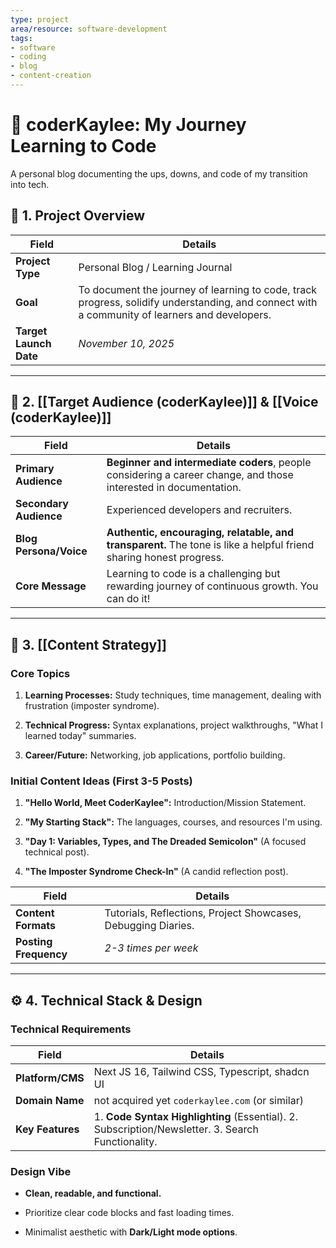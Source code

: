 ```yaml
---
type: project
area/resource: software-development
tags:
- software
- coding
- blog
- content-creation
---
```



# 🚀 coderKaylee: My Journey Learning to Code

A personal blog documenting the ups, downs, and code of my transition into tech.

## 🌟 1. Project Overview

| **Field**              | **Details**                                                                                                                                   |
| ---------------------- | --------------------------------------------------------------------------------------------------------------------------------------------- |
| **Project Type**       | Personal Blog / Learning Journal                                                                                                              |
| **Goal**               | To document the journey of learning to code, track progress, solidify understanding, and connect with a community of learners and developers. |
| **Target Launch Date** | _November 10, 2025_                                                                                                                           |

---

## 🎯 2. [[Target Audience (coderKaylee)]] & [[Voice (coderKaylee)]]

|**Field**|**Details**|
|---|---|
|**Primary Audience**|**Beginner and intermediate coders**, people considering a career change, and those interested in documentation.|
|**Secondary Audience**|Experienced developers and recruiters.|
|**Blog Persona/Voice**|**Authentic, encouraging, relatable, and transparent.** The tone is like a helpful friend sharing honest progress.|
|**Core Message**|Learning to code is a challenging but rewarding journey of continuous growth. You can do it!|

---

## 📝 3. [[Content Strategy]]

### Core Topics

1. **Learning Processes:** Study techniques, time management, dealing with frustration (imposter syndrome).

2. **Technical Progress:** Syntax explanations, project walkthroughs, "What I learned today" summaries.

3. **Career/Future:** Networking, job applications, portfolio building.


### Initial Content Ideas (First 3-5 Posts)

1. **"Hello World, Meet CoderKaylee":** Introduction/Mission Statement.

2. **"My Starting Stack":** The languages, courses, and resources I'm using.

3. **"Day 1: Variables, Types, and The Dreaded Semicolon"** (A focused technical post).

4. **"The Imposter Syndrome Check-In"** (A candid reflection post).


| **Field**             | **Details**                                                   |
| --------------------- | ------------------------------------------------------------- |
| **Content Formats**   | Tutorials, Reflections, Project Showcases, Debugging Diaries. |
| **Posting Frequency** | _2-3 times per week_                                          |

---

## ⚙️ 4. Technical Stack & Design

### Technical Requirements

|**Field**|**Details**|
|---|---|
|**Platform/CMS**|Next JS 16, Tailwind CSS, Typescript, shadcn UI|
|**Domain Name**|not acquired yet `coderkaylee.com` (or similar)|
|**Key Features**|1. **Code Syntax Highlighting** (Essential). 2. Subscription/Newsletter. 3. Search Functionality.|

### Design Vibe

- **Clean, readable, and functional.**

- Prioritize clear code blocks and fast loading times.

- Minimalist aesthetic with **Dark/Light mode options**.

